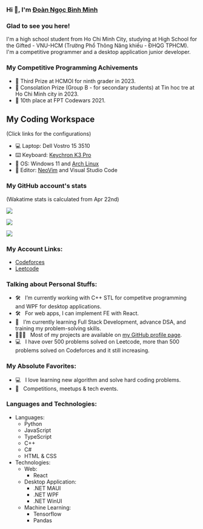 ### Hi 👋, I'm [Đoàn Ngọc Bình Minh](https://github.com/bm-mit/)
### Glad to see you here!

I'm a high school student from Ho Chi Minh City, studying at High School for the Gifted - VNU-HCM (Trường Phổ Thông Năng khiếu - ĐHQG TPHCM). I'm a competitive programmer and a desktop application junior developer.

### My Competitive Programming Achivements
- 🥉 Third Prize at HCMOI for ninth grader in 2023.
- 🏅 Consolation Prize (Group B - for secondary students) at Tin hoc tre at Ho Chi Minh city in 2023.
- 🏅 10th place at FPT Codewars 2021.

## My Coding Workspace
(Click links for the configurations)
- 💻 Laptop: Dell Vostro 15 3510
- ⌨️ Keyboard: [Keychron K3 Pro](https://github.com/MIT4893-Projects/Keychron-K3-Pro-QMK)
- 💾 OS: Windows 11 and [Arch Linux](https://github.com/MIT4893-Projects/Arch-Dotfiles)
- 📝 Editor: [NeoVim](https://github.com/MIT4893-Projects/Neovim-Dotfiles) and Visual Studio Code

### My GitHub account's stats
(Wakatime stats is calculated from Apr 22nd)

![](https://github-readme-stats.vercel.app/api?username=bm-mit&show_icons=true&border_radius=20&bg_color=30,008ca8,090979,000000&text_color=dddddd&title_color=ffffff&icon_color=b3f2ff&hide_border=true)

![](https://github-readme-stats.vercel.app/api/wakatime?username=MIT4893Projects&show_icons=true&border_radius=20&bg_color=30,008ca8,090979,000000&text_color=dddddd&title_color=ffffff&icon_color=b3f2ff&hide_border=true)

![](https://github-readme-stats.vercel.app/api/top-langs?username=bm-mit&show_icons=true&border_radius=20&bg_color=30,008ca8,090979,000000&text_color=ffffff&title_color=ffffff&icon_color=b3f2ff&hide_border=true&layout=compact)

### My Account Links:
- [Codeforces](https://codeforces.com/profile/Minh4893IT)
- [Leetcode](https://leetcode.com/Minh4893IT/)

### Talking about Personal Stuffs:

- 🛠 &nbsp; I’m currently working with C++ STL for competitve programming and WPF for desktop applications.
- 🛠 &nbsp; For web apps, I can implement FE with React.
- 🚀 &nbsp; I’m currently learning Full Stack Development, advance DSA, and training my problem-solving skills.
- 👨🏻‍💻 &nbsp; Most of my projects are available on [my GitHub profile page](https://github.com/MIT4893-Projects).
- 💻 &nbsp; I have over 500 problems solved on Leetcode, more than 500 problems solved on Codeforces and it still increasing.

### My Absolute Favorites:

- 💻 &nbsp; I love learning new algorithm and solve hard coding problems.
- 🍕 &nbsp; Competitions, meetups & tech events.

### Languages and Technologies:
- Languages:
  - Python
  - JavaScript
  - TypeScript
  - C++
  - C#
  - HTML & CSS
- Technologies:
  - Web:
    - React
  - Desktop Application:
    - .NET MAUI
    - .NET WPF
    - .NET WinUI
  - Machine Learning:
    - Tensorflow
    - Pandas
  
